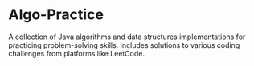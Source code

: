 # Algo-Practice
A collection of Java algorithms and data structures implementations for practicing problem-solving skills. Includes solutions to various coding challenges from platforms like LeetCode.
